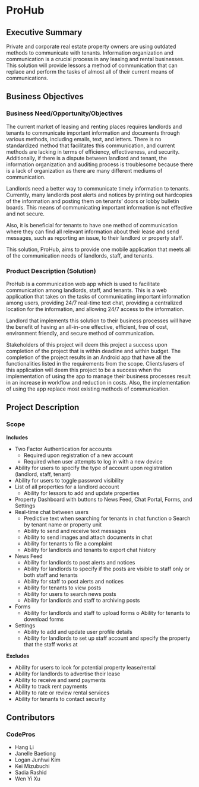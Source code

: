 # ProHub
## Executive Summary

Private and corporate real estate property owners are using outdated methods to communicate with tenants. Information organization and communication is a crucial process in any leasing and rental businesses. This solution will provide lessors a method of communication that can replace and perform the tasks of almost all of their current means of communications.
## Business Objectives
### Business Need/Opportunity/Objectives

The current market of leasing and renting places requires landlords and tenants to communicate important information and documents through various methods, including emails, text, and letters. There is no standardized method that facilitates this communication, and current methods are lacking in terms of efficiency, effectiveness, and security. Additionally, if there is a dispute between landlord and tenant, the information organization and auditing process is troublesome because there is a lack of organization as there are many different mediums of communication.

Landlords need a better way to communicate timely information to tenants. Currently, many landlords post alerts and notices by printing out hardcopies of the information and posting them on tenants’ doors or lobby bulletin boards. This means of communicating important information is not effective and not secure.

Also, it is beneficial for tenants to have one method of communication where they can find all relevant information about their lease and send messages, such as reporting an issue, to their landlord or property staff.

This solution, ProHub, aims to provide one mobile application that meets all of the communication needs of landlords, staff, and tenants.

### Product Description (Solution)
ProHub is a communication web app which is used to facilitate communication among landlords, staff, and tenants. This is a web application that takes on the tasks of communicating important information among users, providing 24/7 real-time text chat, providing a centralized location for the information, and allowing 24/7 access to the information.

Landlord that implements this solution to their business processes will have the benefit of having an all-in-one effective, efficient, free of cost, environment friendly, and secure method of communication.

Stakeholders of this project will deem this project a success upon completion of the project that is within deadline and within budget. The completion of the project results in an Android app that have all the functionalities listed in the requirements from the scope. Clients/users of this application will deem this project to be a success when the implementation of using the app to manage their business processes result in an increase in workflow and reduction in costs. Also, the implementation of using the app replace most existing methods of communication.
## Project Description
### Scope
**Includes**
- Two Factor Authentication for accounts
  - Required upon registration of a new account
  - Required when user attempts to log in with a new device
- Ability for users to specify the type of account upon registration (landlord, staff, tenant)
- Ability for users to toggle password visibility
- List of all properties for a landlord account
  - Ability for lessors to add and update properties
- Property Dashboard with buttons to News Feed, Chat Portal, Forms, and Settings
- Real-time chat between users
  - Predictive text when searching for tenants in chat function o Search by tenant name or property unit
  - Ability to send and receive text messages
  - Ability to send images and attach documents in chat
  - Ability for tenants to file a complaint
  - Ability for landlords and tenants to export chat history
- News Feed
  - Ability for landlords to post alerts and notices
  - Ability for landlords to specify if the posts are visible to staff only or both staff and tenants
  - Ability for staff to post alerts and notices
  - Ability for tenants to view posts
  - Ability for users to search news posts
  - Ability for landlords and staff to archiving posts
- Forms
  - Ability for landlords and staff to upload forms o Ability for tenants to download forms
- Settings
  - Ability to add and update user profile details
  - Ability for landlords to set up staff account and specify the property that the staff works at

**Excludes**
- Ability for users to look for potential property lease/rental
- Ability for landlords to advertise their lease
- Ability to receive and send payments
- Ability to track rent payments
- Ability to rate or review rental services
- Ability for tenants to contact security
## Contributors
### CodePros
- Hang Li
- Janelle Baetiong
- Logan Junhwi Kim
- Kei Mizubuchi
- Sadia Rashid
- Wen Yi Xu
